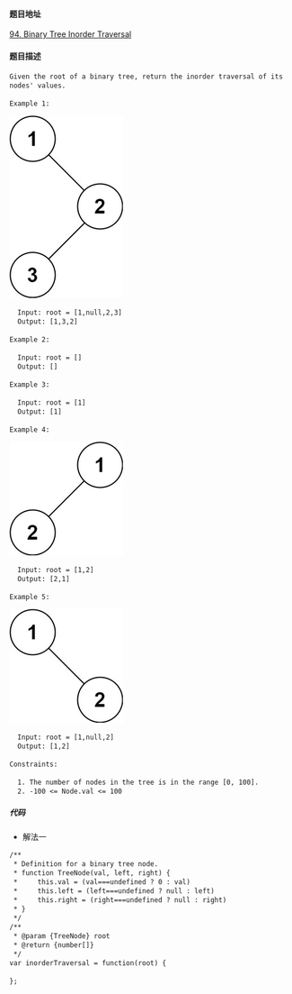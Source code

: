 #### 题目地址
[94. Binary Tree Inorder Traversal](https://leetcode.com/problems/binary-tree-inorder-traversal/)
#### 题目描述
```
Given the root of a binary tree, return the inorder traversal of its nodes' values.

Example 1:
```
![1](../../assets/tree/2021-01-02/1.jpg)
```
  Input: root = [1,null,2,3]
  Output: [1,3,2]

Example 2:

  Input: root = []
  Output: []

Example 3:

  Input: root = [1]
  Output: [1]

Example 4:
```
![1](../../assets/tree/2021-01-02/2.jpg)
```
  Input: root = [1,2]
  Output: [2,1]

Example 5:
```
![1](../../assets/tree/2021-01-02/3.jpg)
```
  Input: root = [1,null,2]
  Output: [1,2]
  
Constraints:

  1. The number of nodes in the tree is in the range [0, 100].
  2. -100 <= Node.val <= 100
```
##### 代码

- 解法一
```
/**
 * Definition for a binary tree node.
 * function TreeNode(val, left, right) {
 *     this.val = (val===undefined ? 0 : val)
 *     this.left = (left===undefined ? null : left)
 *     this.right = (right===undefined ? null : right)
 * }
 */
/**
 * @param {TreeNode} root
 * @return {number[]}
 */
var inorderTraversal = function(root) {
    
};
```
